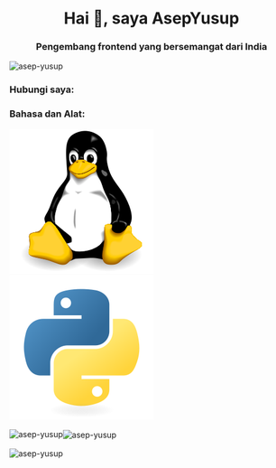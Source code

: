 <h1 align="center">Hai 👋, saya AsepYusup</h1>
<h3 align="center">Pengembang frontend yang bersemangat dari India</h3>

<p align="left"> <img src="https://komarev.com/ghpvc/?username=asep-yusup&label=Profile%20views&color=0e75b6&style=flat" alt="asep-yusup" /> </p>

<h3 align="left">Hubungi saya:</h3>
<p align="left">
</p>

<h3 align="left">Bahasa dan Alat:</h3>
<p align="left"> <a href="https://www.linux.org/" target="_blank" rel="noreferrer"> <img src="https://raw.githubusercontent.com/devicons/devicon/master/icons/linux/linux-original.svg" alt="linux" lebar="40" tinggi="40"/> </a> <a href="https://www.python.org" target="_blank" rel="noreferrer"> <img src="https://raw.githubusercontent.com/devicons/devicon/master/icons/python/python-original.svg" alt="python" lebar="40" tinggi="40"/> </a> </p>

<p><img align="left" src="https://github-readme-stats.vercel.app/api/top-langs?username=asep-yusup&show_icons=true&locale=id&layout=compact" alt="asep-yusup" /></p>

<p> <img align="center" src="https://github-readme-stats.vercel.app/api?username=asep-yusup&show_icons=true&locale=id" alt="asep-yusup" /></p>

<p><img align="center" src="https://github-readme-streak-stats.herokuapp.com/?user=asep-yusup&" alt="asep-yusup" /></p>
